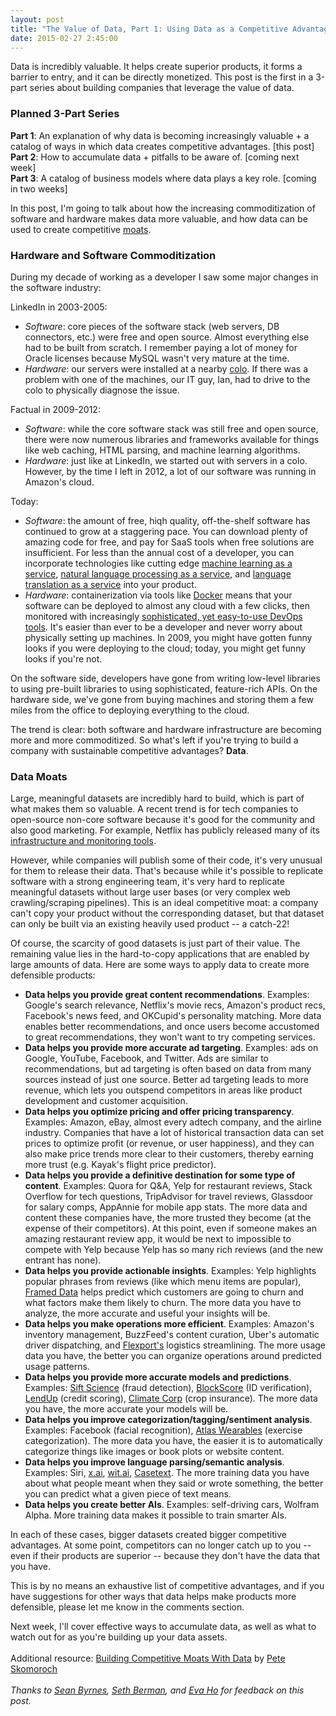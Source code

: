 ```yaml
---
layout: post
title: "The Value of Data, Part 1: Using Data as a Competitive Advantage"
date: 2015-02-27 2:45:00
---
```

Data is incredibly valuable. It helps create superior products, it forms a barrier to entry, and it can be directly monetized. This post is the first in a 3-part series about building companies that leverage the value of data.  

### Planned 3-Part Series
**Part 1**: An explanation of why data is becoming increasingly valuable + a catalog of ways in which data creates competitive advantages. [this post]  
**Part 2**: How to accumulate data + pitfalls to be aware of. [coming next week]  
**Part 3**: A catalog of business models where data plays a key role. [coming in two weeks]

In this post, I'm going to talk about how the increasing commoditization of software and hardware makes data more valuable, and how data can be used to create competitive <a href="http://www.investopedia.com/terms/e/economicmoat.asp" target="_blank">moats</a>.

### Hardware and Software Commoditization
During my decade of working as a developer I saw some major changes in the software industry:

LinkedIn in 2003-2005:

* _Software_: core pieces of the software stack (web servers, DB connectors, etc.) were free and open source. Almost everything else had to be built from scratch. I remember paying a lot of money for Oracle licenses because MySQL wasn't very mature at the time.
* _Hardware_: our servers were installed at a nearby <a href="http://en.wikipedia.org/wiki/Colocation_centre" target="_blank">colo</a>. If there was a problem with one of the machines, our IT guy, Ian, had to drive to the colo to physically diagnose the issue.

Factual in 2009-2012:

* _Software_: while the core software stack was still free and open source, there were now numerous libraries and frameworks available for things like web caching, HTML parsing, and machine learning algorithms.  
* _Hardware_: just like at LinkedIn, we started out with servers in a colo. However, by the time I left in 2012, a lot of our software was running in Amazon's cloud.

Today:

* _Software_: the amount of free, hiqh quality, off-the-shelf software has continued to grow at a staggering pace. You can download plenty of amazing code for free, and pay for SaaS tools when free solutions are insufficient. For less than the annual cost of a developer, you can incorporate technologies like cutting edge <a href="http://wise.io" target="_blank">machine learning as a service</a>, <a href="http://www.alchemyapi.com/" target="_blank">natural language processing as a service</a>, and <a href="https://cloud.google.com/translate/docs" target="_blank">language translation as a service</a> into your product.
* _Hardware_: containerization via tools like <a href="https://www.docker.com/" target="_blank">Docker</a> means that your software can be deployed to almost any cloud with a few clicks, then monitored with increasingly <a href="https://www.scalyr.com/" target="_blank">sophisticated, yet easy-to-use DevOps tools</a>. It's easier than ever to be a developer and never worry about physically setting up machines. In 2009, you might have gotten funny looks if you were deploying to the cloud; today, you might get funny looks if you're not. 

On the software side, developers have gone from writing low-level libraries to using pre-built libraries to using sophisticated, feature-rich APIs. On the hardware side, we've gone from buying machines and storing them a few miles from the office to deploying everything to the cloud.

The trend is clear: both software and hardware infrastructure are becoming more and more commoditized. So what's left if you're trying to build a company with sustainable competitive advantages? **Data**.

### Data Moats
Large, meaningful datasets are incredibly hard to build, which is part of what makes them so valuable. A recent trend is for tech companies to open-source non-core software because it's good for the community and also good marketing. For example, Netflix has publicly released many of its <a href="http://netflix.github.io/#repo" target="_blank">infrastructure and monitoring tools</a>.

However, while companies will publish some of their code, it's very unusual for them to release their data. That's because while it's possible to replicate software with a strong engineering team, it's very hard to replicate meaningful datasets without large user bases (or very complex web crawling/scraping pipelines). This is an ideal competitive moat: a company can't copy your product without the corresponding dataset, but that dataset can only be built via an existing heavily used product -- a catch-22!

Of course, the scarcity of good datasets is just part of their value. The remaining value lies in the hard-to-copy applications that are enabled by large amounts of data. Here are some ways to apply data to create more defensible products:

* **Data helps you provide great content recommendations**. Examples: Google's search relevance, Netflix's movie recs, Amazon's product recs, Facebook's news feed, and OKCupid's personality matching. More data enables better recommendations, and once users become accustomed to great recommendations, they won't want to try competing services.
* **Data helps you provide more accurate ad targeting**. Examples: ads on Google, YouTube, Facebook, and Twitter. Ads are similar to recommendations, but ad targeting is often based on data from many sources instead of just one source. Better ad targeting leads to more revenue, which lets you outspend competitors in areas like product development and customer acquisition.
* **Data helps you optimize pricing and offer pricing transparency**. Examples: Amazon, eBay, almost every adtech company, and the airline industry. Companies that have a lot of historical transaction data can set prices to optimize profit (or revenue, or user happiness), and they can also make price trends more clear to their customers, thereby earning more trust (e.g. Kayak's flight price predictor).
* **Data helps you provide a definitive destination for some type of content**. Examples: Quora for Q&A, Yelp for restaurant reviews, Stack Overflow for tech questions, TripAdvisor for travel reviews, Glassdoor for salary comps, AppAnnie for mobile app stats. The more data and content these companies have, the more trusted they become (at the expense of their competitors). At this point, even if someone makes an amazing restaurant review app, it would be next to impossible to compete with Yelp because Yelp has so many rich reviews (and the new entrant has none).
* **Data helps you provide actionable insights**. Examples: Yelp highlights popular phrases from reviews (like which menu items are popular), <a href="https://www.framed.io/" target="_blank">Framed Data</a> helps predict which customers are going to churn and what factors make them likely to churn. The more data you have to analyze, the more accurate and useful your insights will be.
* **Data helps you make operations more efficient**. Examples: Amazon's inventory management, BuzzFeed's content curation, Uber's automatic driver dispatching, and <a href="https://www.flexport.com/" target="_blank">Flexport's</a> logistics streamlining. The more usage data you have, the better you can organize operations around predicted usage patterns.
* **Data helps you provide more accurate models and predictions**. Examples: <a href="https://siftscience.com/" target="_blank">Sift Science</a> (fraud detection), <a href="https://blockscore.com/" target="_blank">BlockScore</a> (ID verification), <a href="https://www.lendup.com/" target="_blank">LendUp</a> (credit scoring), <a href="http://www.climate.com/" target="_blank">Climate Corp</a> (crop insurance). The more data you have, the more accurate your models will be.
* **Data helps you improve categorization/tagging/sentiment analysis**. Examples: Facebook (facial recognition), <a href="https://www.atlaswearables.com/" target="_blank">Atlas Wearables</a> (exercise categorization). The more data you have, the easier it is to automatically categorize things like images or book plots or website content.
* **Data helps you improve language parsing/semantic analysis**. Examples: Siri, <a href="https://x.ai/" target="_blank">x.ai</a>, <a href="https://wit.ai/" target="_blank">wit.ai</a>, <a href="https://casetext.com/" target="_blank">Casetext</a>. The more training data you have about what people meant when they said or wrote something, the better you can predict what a given piece of text means.
* **Data helps you create better AIs**. Examples: self-driving cars, Wolfram Alpha. More training data makes it possible to train smarter AIs.

In each of these cases, bigger datasets created bigger competitive advantages. At some point, competitors can no longer catch up to you -- even if their products are superior -- because they don't have the data that you have.

This is by no means an exhaustive list of competitive advantages, and if you have suggestions for other ways that data helps make products more defensible, please let me know in the comments section.  

Next week, I'll cover effective ways to accumulate data, as well as what to watch out for as you're building up your data assets.  
<br>
Additional resource: <a href="https://www.slideshare.net/pskomoroch/building-competitive-moats-with-data" target="_blank">Building Competitive Moats With Data</a> by <a href="https://twitter.com/peteskomoroch" target="_blank">Pete Skomoroch</a>  
<br>
*Thanks to <a href="https://twitter.com/sbyrnes" target="_blank">Sean Byrnes</a>, <a href="https://twitter.com/SethGB" target="_blank">Seth Berman</a>, and <a href="https://twitter.com/eva_ho" target="_blank">Eva Ho</a> for feedback on this post.*
